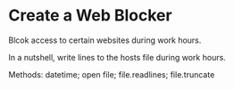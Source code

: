 # Create a Web Blocker

Blcok access to certain websites during work hours.

In a nutshell, write lines to the hosts file during work hours. 

Methods: datetime; open file; file.readlines; file.truncate
